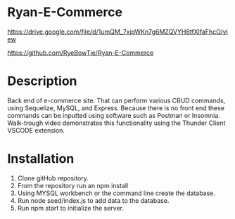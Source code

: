 # Ryan-E-Commerce

https://drive.google.com/file/d/1umQM_7xjpWKn7g6MZQVYH8tfXlfaFhcO/view

https://github.com/RyeBowTie/Ryan-E-Commerce

# Description 

Back end of e-commerce site. That can perform various CRUD commands, using Sequelize, MySQL, and Express. Because there is no front end these commands can be inputted using software such as Postman or Insomnia. Walk-trough video demonstrates this functionality using the Thunder Client VSCODE extension.  

# Installation 

1. Clone gitHub repository. 
2. From the repository run an npm install 
3. Using MYSQL workbench or the command line create the database.
4. Run node seed/index.js to add data to the database.
5. Run npm start to initialize the server. 

